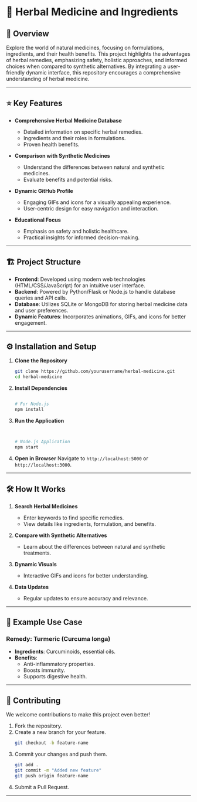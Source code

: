 # 🌿 Herbal Medicine and Ingredients

## 🧾 Overview
Explore the world of natural medicines, focusing on formulations, ingredients, and their health benefits. This project highlights the advantages of herbal remedies, emphasizing safety, holistic approaches, and informed choices when compared to synthetic alternatives. By integrating a user-friendly dynamic interface, this repository encourages a comprehensive understanding of herbal medicine.

---

## ⭐ Key Features

- **Comprehensive Herbal Medicine Database**
  - Detailed information on specific herbal remedies.
  - Ingredients and their roles in formulations.
  - Proven health benefits.

- **Comparison with Synthetic Medicines**
  - Understand the differences between natural and synthetic medicines.
  - Evaluate benefits and potential risks.

- **Dynamic GitHub Profile**
  - Engaging GIFs and icons for a visually appealing experience.
  - User-centric design for easy navigation and interaction.

- **Educational Focus**
  - Emphasis on safety and holistic healthcare.
  - Practical insights for informed decision-making.

---

## 🏗️ Project Structure

- **Frontend**: Developed using modern web technologies (HTML/CSS/JavaScript) for an intuitive user interface.
- **Backend**: Powered by Python/Flask or Node.js to handle database queries and API calls.
- **Database**: Utilizes SQLite or MongoDB for storing herbal medicine data and user preferences.
- **Dynamic Features**: Incorporates animations, GIFs, and icons for better engagement.

---

## ⚙️ Installation and Setup

1. **Clone the Repository**
   ```bash
   git clone https://github.com/yourusername/herbal-medicine.git
   cd herbal-medicine
   ```

2. **Install Dependencies**
   ```bash

   # For Node.js
   npm install
   ```

3. **Run the Application**
   ```bash


   # Node.js Application
   npm start
   ```

4. **Open in Browser**
   Navigate to `http://localhost:5000` or `http://localhost:3000`.

---

## 🛠️ How It Works

1. **Search Herbal Medicines**
   - Enter keywords to find specific remedies.
   - View details like ingredients, formulation, and benefits.

2. **Compare with Synthetic Alternatives**
   - Learn about the differences between natural and synthetic treatments.

3. **Dynamic Visuals**
   - Interactive GIFs and icons for better understanding.

4. **Data Updates**
   - Regular updates to ensure accuracy and relevance.

---

## 🌟 Example Use Case

### Remedy: Turmeric (Curcuma longa)

- **Ingredients**: Curcuminoids, essential oils.
- **Benefits**:
  - Anti-inflammatory properties.
  - Boosts immunity.
  - Supports digestive health.

---

## 🤝 Contributing

We welcome contributions to make this project even better!

1. Fork the repository.
2. Create a new branch for your feature.
   ```bash
   git checkout -b feature-name
   ```
3. Commit your changes and push them.
   ```bash
   git add .
   git commit -m "Added new feature"
   git push origin feature-name
   ```
4. Submit a Pull Request.

---






